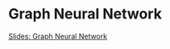 # Graph Neural Network

[Slides: Graph Neural Network](https://github.com/ichatnun/brainCodeCamp2023_lectures/blob/main/ExtraResources/GraphNeuralNetwork.pdf)